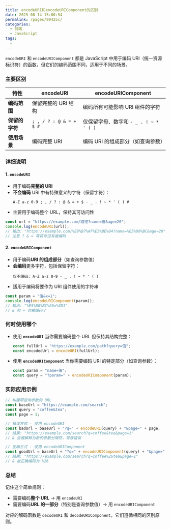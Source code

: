 ```yaml
---
title: encodeURI和encodeURIComponent的区别
date: 2025-08-14 15:00:54
permalink: /pages/99425c/
categories:
  - 前端
  - JavaScript
tags:
  - 
---
```


`encodeURI` 和 `encodeURIComponent` 都是 JavaScript 中用于编码 URI（统一资源标识符）的函数，但它们的编码范围不同，适用于不同的场景。

### 主要区别

| 特性                | encodeURI               | encodeURIComponent           |
|---------------------|-------------------------|-------------------------------|
| **编码范围**        | 保留完整的 URI 结构     | 编码所有可能影响 URI 组件的字符 |
| **保留的字符**      | `; , / ? : @ & = + $ #` | 仅保留字母、数字和 `- _ . ! ~ * ' ( )` |
| **使用场景**        | 编码完整 URI            | 编码 URI 的组成部分（如查询参数） |

### 详细说明

#### 1. `encodeURI`
- 用于编码**完整的 URI**
- **不会编码** URI 中有特殊意义的字符（保留字符）：
  ```
  A-Z a-z 0-9 ; , / ? : @ & = + $ - _ . ! ~ * ' ( ) #
  ```
- 主要用于编码整个 URL，保持其可访问性

```javascript
const url = "https://example.com/路径?name=值&age=20";
console.log(encodeURI(url));
// 输出: "https://example.com/%E8%B7%AF%E5%BE%84?name=%E5%80%BC&age=20"
// 注意 ? & = 等符号没有被编码
```

#### 2. `encodeURIComponent`
- 用于编码**URI 的组成部分**（如查询参数值）
- **会编码**更多字符，包括保留字符：
  ```
  仅不编码: A-Z a-z 0-9 - _ . ! ~ * ' ( )
  ```
- 适用于编码将要作为 URI 组件使用的字符串

```javascript
const param = "值&x=1";
console.log(encodeURIComponent(param));
// 输出: "%E5%80%BC%26x%3D1"
// & 和 = 也被编码了
```

### 何时使用哪个

- 使用 **`encodeURI`** 当你需要编码整个 URL 但保持其结构完整：
  ```javascript
  const fullUrl = "https://example.com/path?query=值";
  const encodedUrl = encodeURI(fullUrl);
  ```

- 使用 **`encodeURIComponent`** 当你需要编码 URI 的特定部分（如查询参数）：
  ```javascript
  const param = "name=值";
  const query = "?param=" + encodeURIComponent(param);
  ```

### 实际应用示例

```javascript
// 构建带查询参数的 URL
const baseUrl = "https://example.com/search";
const query = "coffee&tea";
const page = 1;

// 错误方式 - 使用 encodeURI
const badUrl = baseUrl + "?q=" + encodeURI(query) + "&page=" + page;
// 结果: "https://example.com/search?q=coffee&tea&page=1"
// & 会被解释为新的参数分隔符，导致错误

// 正确方式 - 使用 encodeURIComponent
const goodUrl = baseUrl + "?q=" + encodeURIComponent(query) + "&page=" + page;
// 结果: "https://example.com/search?q=coffee%26tea&page=1"
// & 被正确编码为 %26
```

### 总结

记住这个简单规则：
- 需要编码**整个 URL** → 用 `encodeURI`
- 需要编码**URL 的一部分**（特别是查询参数值）→ 用 `encodeURIComponent`

对应的解码函数是 `decodeURI` 和 `decodeURIComponent`，它们遵循相同的区别原则。